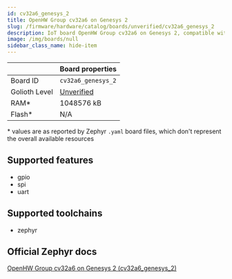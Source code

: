 ```yaml
---
id: cv32a6_genesys_2
title: OpenHW Group cv32a6 on Genesys 2
slug: /firmware/hardware/catalog/boards/unverified/cv32a6_genesys_2
description: IoT board OpenHW Group cv32a6 on Genesys 2, compatible with Golioth at unverified level.
image: /img/boards/null
sidebar_class_name: hide-item
---
```


[//]: # (This is an auto-generated file, do not edit! Changes to it will be lost upon re-generation)



|                | Board properties     |
| -------------  | -------------------- |
| Board ID       | `cv32a6_genesys_2` |
| Golioth Level  | [Unverified](/firmware/hardware#unverified-boards) |
| RAM*           | 1048576 kB |
| Flash*         | N/A |

\* values are as reported by Zephyr `.yaml` board files, which don't represent the overall available resources



## Supported features

* gpio
* spi
* uart

## Supported toolchains

* zephyr

## Official Zephyr docs

[OpenHW Group cv32a6 on Genesys 2 (cv32a6_genesys_2)](https://docs.zephyrproject.org/latest/boards/openhwgroup/cv32a6_genesys_2/doc/index.html)
